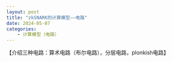 ```yaml
---
layout: post
title: "zkSNARK的计算模型——电路"
date: 2024-05-07
categories:
    - 计算模型（电路）
---
```


【介绍三种电路：算术电路（布尔电路），分层电路，plonkish电路】